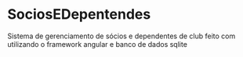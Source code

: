 # SociosEDepentendes
Sistema de gerenciamento de sócios e dependentes de club feito com utilizando o framework angular e banco de dados sqlite

